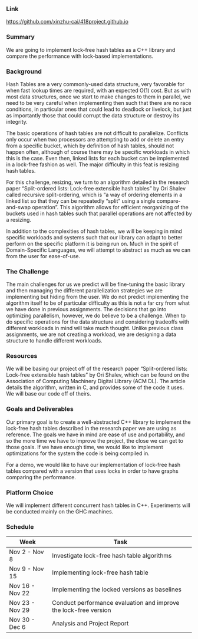 ### Link

https://github.com/xinzhu-cai/418project.github.io

### Summary

We are going to implement lock-free hash tables as a C++ library and compare the performance with lock-based implementations.

### Background

Hash Tables are a very commonly-used data structure, very favorable for when fast lookup times are required, with an expected O(1) cost. But as with most data structures, once we start to make changes to them in parallel, we need to be very careful when implementing then such that there are no race conditions, in particular ones that could lead to deadlock or livelock, but just as importantly those that could corrupt the data structure or destroy its integrity.

The basic operations of hash tables are not difficult to parallelize. Conflicts only occur when two processors are attempting to add or delete an entry from a specific bucket, which by definition of hash tables, should not happen often, although of course there may be specific workloads in which this is the case. Even then, linked lists for each bucket can be implemented in a lock-free fashion as well. The major difficulty in this feat is resizing hash tables.

For this challenge, resizing, we turn to an algorithm detailed in the research paper “Split-ordered lists: Lock-free extensible hash tables” by Ori Shalev called recursive split-ordering, which is “a way of ordering elements in a linked list so that they can be repeatedly “split” using a single compare-and-swap operation”. This algorithm allows for efficient reorganizing of the buckets used in hash tables such that parallel operations are not affected by a resizing.

In addition to the complexities of hash tables, we will be keeping in mind specific workloads and systems such that our library can adapt to better perform on the specific platform it is being run on. Much in the spirit of Domain-Specific Languages, we will attempt to abstract as much as we can from the user for ease-of-use.


### The Challenge
The main challenges for us we predict will be fine-tuning the basic library and then managing the different parallelization strategies we are implementing but hiding from the user. We do not predict implementing the algorithm itself to be of particular difficulty as this is not a far cry from what we have done in previous assignments. The decisions that go into optimizing parallelism, however, we do believe to be a challenge. When to do specific operations for the data structure and considering tradeoffs with different workloads in mind will take much thought. Unlike previous class assignments, we are not creating a workload, we are designing a data structure to handle different workloads.

### Resources
We will be basing our project off of the research paper “Split-ordered lists: Lock-free extensible hash tables” by Ori Shalev, which can be found on the Association of Computing Machinery Digital Library (ACM DL). The article details the algorithm, written in C, and provides some of the code it uses. We will base our code off of theirs.

### Goals and Deliverables
Our primary goal is to create a well-abstracted C++ library to implement the lock-free hash tables described in the research paper we are using as reference. The goals we have in mind are ease of use and portability, and so the more time we have to improve the project, the close we can get to those goals. If we have enough time, we would like to implement optimizations for the system the code is being compiled in.		

For a demo, we would like to have our implementation of lock-free hash tables compared with a version that uses locks in order to have graphs comparing the performance.

### Platform Choice
We will implement different concurrent hash tables in C++. Experiments will be conducted mainly on the GHC machines. 

### Schedule 

| Week | Task |
| --- | ----------- |
| Nov 2 - Nov 8 | Investigate lock-free hash table algorithms |
| Nov 9 - Nov 15 | Implementing lock-free hash table |
| Nov 16 - Nov 22 | Implementing the locked versions as baselines |
| Nov 23 - Nov 29 | Conduct performance evaluation and improve the lock-free version |
| Nov 30 - Dec 6 | Analysis and Project Report |
